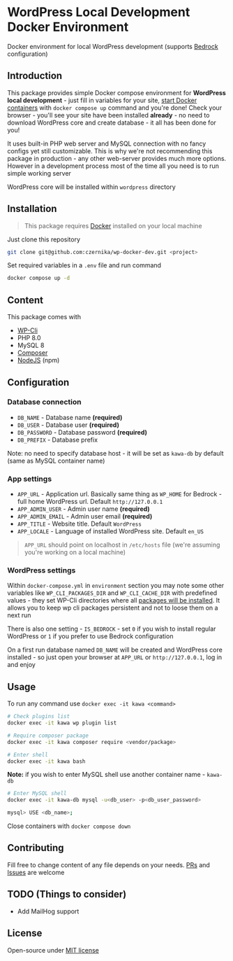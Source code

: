 # WordPress Local Development Docker Environment

Docker environment for local WordPress development (supports [Bedrock](https://docs.roots.io/bedrock/master/installation/) configuration)

## Introduction

This package provides simple Docker compose environment for **WordPress local development** - just fill in variables for your site, [start Docker containers](https://docs.docker.com/engine/reference/commandline/compose_up/) with `docker compose up` command and you're done! Check your browser - you'll see your site have been installed **already** - no need to download WordPress core and create database - it all has been done for you!

It uses built-in PHP web server and MySQL connection with no fancy configs yet still customizable. This is why we're not recommending this package in production - any other web-server provides much more options. However in a development process most of the time all you need is to run simple working server

WordPress core will be installed within `wordpress` directory

## Installation

> This package requires [Docker](https://www.docker.com/) installed on your local machine

Just clone this repository

```sh
git clone git@github.com:czernika/wp-docker-dev.git <project>
```

Set required variables in a `.env` file and run command

```sh
docker compose up -d
```

## Content

This package comes with

- [WP-Cli](https://wp-cli.org/)
- PHP 8.0
- MySQL 8
- [Composer](https://getcomposer.org/)
- [NodeJS](https://nodejs.org/en/) (npm)

## Configuration

### Database connection

- `DB_NAME` - Database name **(required)**
- `DB_USER` - Database user **(required)**
- `DB_PASSWORD` - Database password **(required)**
- `DB_PREFIX` - Database prefix

Note: no need to specify database host - it will be set as `kawa-db` by default (same as MySQL container name)

### App settings

- `APP_URL` - Application url. Basically same thing as `WP_HOME` for Bedrock - full home WordPress url. Default `http://127.0.0.1`
- `APP_ADMIN_USER` - Admin user name **(required)**
- `APP_ADMIN_EMAIL` - Admin user email **(required)**
- `APP_TITLE` - Website title. Default `WordPress`
- `APP_LOCALE` - Language of installed WordPress site. Default `en_US`

> `APP_URL` should point on localhost in `/etc/hosts` file (we're assuming you're working on a local machine)

### WordPress settings

Within `docker-compose.yml` in `environment` section you may note some other variables like `WP_CLI_PACKAGES_DIR` and `WP_CLI_CACHE_DIR` with predefined values - they set WP-Cli directories where all [packages will be installed](https://make.wordpress.org/cli/handbook/guides/sharing-wp-cli-packages/#wp_cli_packages_dir-environment-variable). It allows you to keep wp cli packages persistent and not to loose them on a next run

There is also one setting - `IS_BEDROCK` - set `0` if you wish to install regular WordPress or `1` if you prefer to use Bedrock configuration

On a first run database named `DB_NAME` will be created and WordPress core installed - so just open your browser at `APP_URL` or `http://127.0.0.1`, log in and enjoy

## Usage

To run any command use `docker exec -it kawa <command>`

```sh
# Check plugins list
docker exec -it kawa wp plugin list

# Require composer package
docker exec -it kawa composer require <vendor/package>

# Enter shell
docker exec -it kawa bash
```

**Note:** if you wish to enter MySQL shell use another container name - `kawa-db`

```sh
# Enter MySQL shell
docker exec -it kawa-db mysql -u<db_user> -p<db_user_password>

mysql> USE <db_name>;
```

Close containers with `docker compose down`

## Contributing

Fill free to change content of any file depends on your needs. [PRs](https://github.com/czernika/wp-docker-dev/pulls) and [Issues](https://github.com/czernika/wp-docker-dev/issues) are welcome

## TODO (Things to consider)

- Add MailHog support

## License

Open-source under [MIT license](LICENSE.md)